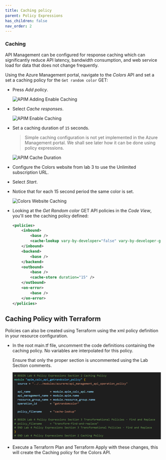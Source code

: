 ```yaml
---
title: Caching policy
parent: Policy Expressions
has_children: false
nav_order: 2
---
```



### Caching

API Management can be configured for response caching which can significantly reduce API latency, bandwidth consumption, and web service load for data that does not change frequently.

Using the Azure Management portal, navigate to the *Colors* API and set a set a caching policy for the `Get random color` GET:
  - Press *Add policy*.

    ![APIM Adding Enable Caching](../../assets/images/apim-enable-caching-1.png)

  - Select *Cache responses*.

    ![APIM Enable Caching](../../assets/images/apim-enable-caching-2.png)

  - Set a caching duration of `15` seconds.
    > Simple caching configuration is not yet implemented in the Azure Management portal. We shall see later how it can be done using policy expressions.

    ![APIM Cache Duration](../../assets/images/apim-enable-caching-3.png)

- Configure the Colors website from lab 3 to use the Unlimited subscription URL.
- Select *Start*.
- Notice that for each 15 second period the same color is set.

  ![Colors Website Caching](../../assets/images/color-website-caching.png)

- Looking at the *Get Random color* GET API policies in the *Code View*, you'll see the caching policy defined:

  ```xml
  <policies>
      <inbound>
          <base />
          <cache-lookup vary-by-developer="false" vary-by-developer-groups="false" allow-private-response-caching="false" must-revalidate="false" downstream-caching-type="none" />
      </inbound>
      <backend>
          <base />
      </backend>
      <outbound>
          <base />
          <cache-store duration="15" />
      </outbound>
      <on-error>
          <base />
      </on-error>
  </policies>
  ```

## Caching Policy with Terraform

Policies can also be created using Terraform using the xml policy definition in your resource configuration.

- In the root main.tf file, uncomment the code definitions containing the caching policy. No variables are interpolated for this policy.
  
  Ensure that only the proper section is uncommented using the Lab Section comments.

  ![Terraform APIM Calc API Open API Spec](../../assets/images/tf-module-4-add-caching-policy-colors-api.png)
  
- Execute a Terraform Plan and Terraform Apply with these changes, this will create the Caching policy for the Colors API.
